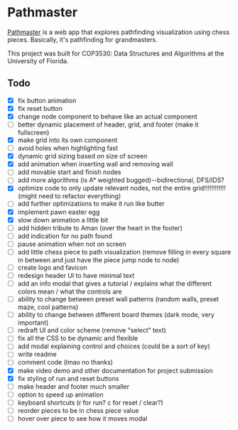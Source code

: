 # Pathmaster
[Pathmaster](https://pathmaster.tech/) is a web app that explores pathfinding visualization using chess pieces. Basically, it's pathfinding for grandmasters.

This project was built for COP3530: Data Structures and Algorithms at the University of Florida.

## Todo
- [x] fix button animation
- [x] fix reset button
- [x] change node component to behave like an actual component
- [ ] better dynamic placement of header, grid, and footer (make it fullscreen)
- [x] make grid into its own component
- [ ] avoid holes when highlighting fast
- [x] dynamic grid sizing based on size of screen
- [x] add animation when inserting wall and removing wall
- [ ] add movable start and finish nodes
- [ ] add more algorithms (is A* weighted bugged)--bidirectional, DFS/IDS?
- [x] optimize code to only update relevant nodes, not the entire grid!!!!!!!!!!!! (might need to refactor everything)
- [ ] add further optimizations to make it run like butter
- [x] implement pawn easter egg
- [x] slow down animation a little bit
- [ ] add hidden tribute to Aman (over the heart in the footer)
- [ ] add indication for no path found
- [ ] pause animation when not on screen
- [ ] add little chess piece to path visualization (remove filling in every square in between and just have the piece jump node to node)
- [ ] create logo and favicon
- [ ] redesign header UI to have minimal text
- [ ] add an info modal that gives a tutorial / explains what the different colors mean / what the controls are
- [ ] ability to change between preset wall patterns (random walls, preset maze, cool patterns)
- [ ] ability to change between different board themes (dark mode, very important)
- [ ] redraft UI and color scheme (remove "select" text)
- [ ] fix all the CSS to be dynamic and flexible
- [ ] add modal explaining control and choices (could be a sort of key)
- [ ] write readme
- [ ] comment code (lmao no thanks)
- [x] make video demo and other documentation for project submission
- [x] fix styling of run and reset buttons
- [ ] make header and footer much smaller
- [ ] option to speed up animation
- [ ] keyboard shortcuts (r for run? c for reset / clear?)
- [ ] reorder pieces to be in chess piece value
- [ ] hover over piece to see how it moves modal
